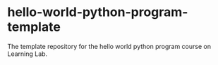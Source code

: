 # hello-world-python-program-template
The template repository for the hello world python program course on Learning Lab.
